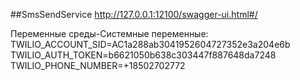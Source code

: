 ##SmsSendService
http://127.0.0.1:12100/swagger-ui.html#/

Переменные среды-Системные переменные:
TWILIO_ACCOUNT_SID=AC1a288ab3041952604727352e3a204e6b
TWILIO_AUTH_TOKEN=b6621050b638c303447f887648da7248
TWILIO_PHONE_NUMBER=+18502702772